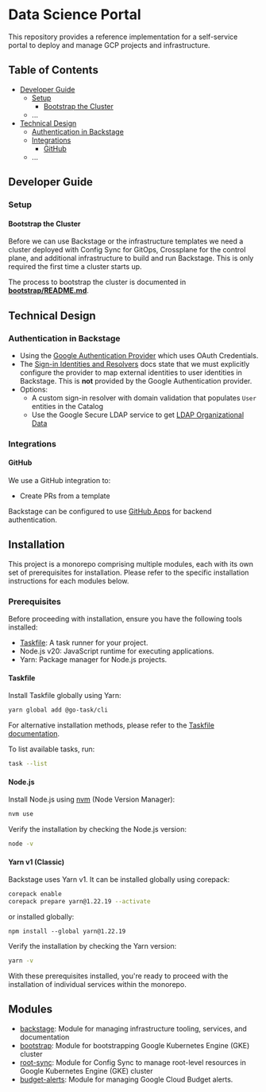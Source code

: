 # Data Science Portal

This repository provides a reference implementation for a self-service portal to deploy and manage GCP projects and infrastructure.

## Table of Contents

- [Developer Guide](#developer-guide)
  <!-- - [Overview](#overview) -->
  - [Setup](#setup)
    - [Bootstrap the Cluster](#bootstrap-the-cluster)
  - ...
- [Technical Design](#technical-design)
  - [Authentication in Backstage](#authentication-in-backstage)
  - [Integrations](#integrations)
    - [GitHub](#github)
  - ...

## Developer Guide

<!-- ### Overview -->

### Setup

#### Bootstrap the Cluster

Before we can use Backstage or the infrastructure templates we need a cluster deployed with Config Sync for GitOps, Crossplane for the control plane, and additional infrastructure to build and run Backstage. This is only required the first time a cluster starts up.

The process to bootstrap the cluster is documented in **[bootstrap/README.md](bootstrap/README.md)**.

## Technical Design

### Authentication in Backstage

* Using the [Google Authentication Provider](https://backstage.io/docs/auth/google/provider) which uses OAuth Credentials.
* The [Sign-in Identities and Resolvers](https://backstage.io/docs/auth/identity-resolver) docs state that we must explicitly configure the provider to map external identities to user identities in Backstage. This is **not** provided by the Google Authentication provider.
* Options:
  * A custom sign-in resolver with domain validation that populates `User` entities in the Catalog
  * Use the Google Secure LDAP service to get [LDAP Organizational Data](https://backstage.io/docs/integrations/ldap/org/)


### Integrations

#### GitHub

We use a GitHub integration to:

* Create PRs from a template

Backstage can be configured to use [GitHub Apps](https://backstage.io/docs/integrations/github/github-apps) for backend authentication.

<!------------------------------------------>

## Installation

This project is a monorepo comprising multiple modules, each with its own set of prerequisites for installation. Please refer to the specific installation instructions for each modules below.

### Prerequisites

Before proceeding with installation, ensure you have the following tools installed:

- [Taskfile](https://taskfile.dev): A task runner for your project.
- Node.js v20: JavaScript runtime for executing applications.
- Yarn: Package manager for Node.js projects.

#### Taskfile

Install Taskfile globally using Yarn:

```bash
yarn global add @go-task/cli
```

For alternative installation methods, please refer to the [Taskfile documentation](https://taskfile.dev/installation/).

To list available tasks, run:

```bash
task --list
```

#### Node.js

Install Node.js using [nvm](https://github.com/nvm-sh/nvm) (Node Version Manager):

```bash
nvm use
```

Verify the installation by checking the Node.js version:

```bash
node -v
```

#### Yarn v1 (Classic)

Backstage uses Yarn v1. It can be installed globally using corepack:

```bash
corepack enable
corepack prepare yarn@1.22.19 --activate
```

or installed globally:

```
npm install --global yarn@1.22.19
```

Verify the installation by checking the Yarn version:

```bash
yarn -v
```

With these prerequisites installed, you're ready to proceed with the installation of individual services within the monorepo.

## Modules

- [backstage](./backstage/README.md): Module for managing infrastructure tooling, services, and documentation
- [bootstrap](./bootstrap/README.md): Module for bootstrapping Google Kubernetes Engine (GKE) cluster
- [root-sync](./bootstrap/README.md): Module for Config Sync to manage root-level resources in Google Kubernetes Engine (GKE) cluster
- [budget-alerts](./budget-alerts/README.md): Module for managing Google Cloud Budget alerts.